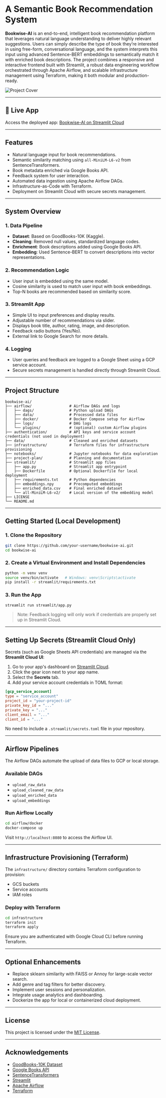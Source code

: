 # A Semantic Book Recommendation System

**Bookwise-AI** is an end-to-end, intelligent book recommendation platform that leverages natural language understanding to deliver highly relevant suggestions. Users can simply describe the type of book they’re interested in using free-form, conversational language, and the system interprets this input using advanced Sentence-BERT embeddings to semantically match it with enriched book descriptions. The project combines a responsive and interactive frontend built with Streamlit, a robust data engineering workflow orchestrated through Apache Airflow, and scalable infrastructure management using Terraform, making it both modular and production-ready.

![Project Cover](https://github.com/sntk-76/bookwise-ai/blob/main/project-plan/Bookwise.png)

---

## 🔗 Live App

Access the deployed app: [Bookwise-AI on Streamlit Cloud](https://bookwise-ai-recommendation.streamlit.app/)

---

## Features

- Natural language input for book recommendations.
- Semantic similarity matching using `all-MiniLM-L6-v2` from SentenceTransformers.
- Book metadata enriched via Google Books API.
- Feedback system for user interaction.
- Automated data ingestion using Apache Airflow DAGs.
- Infrastructure-as-Code with Terraform.
- Deployment on Streamlit Cloud with secure secrets management.

---

## System Overview

### 1. Data Pipeline

- **Dataset**: Based on GoodBooks-10K (Kaggle).
- **Cleaning**: Removed null values, standardized language codes.
- **Enrichment**: Book descriptions added using Google Books API.
- **Embedding**: Used Sentence-BERT to convert descriptions into vector representations.

### 2. Recommendation Logic

- User input is embedded using the same model.
- Cosine similarity is used to match user input with book embeddings.
- Top-N books are recommended based on similarity score.

### 3. Streamlit App

- Simple UI to input preferences and display results.
- Adjustable number of recommendations via slider.
- Displays book title, author, rating, image, and description.
- Feedback radio buttons (Yes/No).
- External link to Google Search for more details.

### 4. Logging

- User queries and feedback are logged to a Google Sheet using a GCP service account.
- Secure secrets management is handled directly through Streamlit Cloud.

---

## Project Structure

```
bookwise-ai/
├── airflow/                 # Airflow DAGs and logs
│   ├── dags/                # Python upload DAGs
│   ├── data/                # Processed data files
│   ├── docker/              # Docker Compose setup for Airflow
│   ├── logs/                # DAG logs
│   └── plugins/             # (optional) custom Airflow plugins
├── authentication/          # API keys and service account credentials (not used in deployment)
├── data/                    # Cleaned and enriched datasets
├── infrastructure/          # Terraform files for infrastructure provisioning
├── notebooks/               # Jupyter notebooks for data exploration
├── project-plan/            # Planning and documentation
├── streamlit/               # Streamlit app files
│   ├── app.py               # Streamlit app entrypoint
│   ├── Dockerfile           # Optional Dockerfile for local deployment
│   ├── requirements.txt     # Python dependencies
│   ├── embeddings.npy       # Precomputed embeddings
│   ├── enriched_data.csv    # Final enriched dataset
│   └── all-MiniLM-L6-v2/    # Local version of the embedding model
├── LICENSE
└── README.md
```

---

## Getting Started (Local Development)

### 1. Clone the Repository

```bash
git clone https://github.com/your-username/bookwise-ai.git
cd bookwise-ai
```

### 2. Create a Virtual Environment and Install Dependencies

```bash
python -m venv venv
source venv/bin/activate   # Windows: venv\Scripts\activate
pip install -r streamlit/requirements.txt
```

### 3. Run the App

```bash
streamlit run streamlit/app.py
```

> Note: Feedback logging will only work if credentials are properly set up in Streamlit Cloud.

---

## Setting Up Secrets (Streamlit Cloud Only)

Secrets (such as Google Sheets API credentials) are managed via the **Streamlit Cloud UI**:

1. Go to your app's dashboard on [Streamlit Cloud](https://streamlit.io/cloud).
2. Click the gear icon next to your app name.
3. Select the **Secrets** tab.
4. Add your service account credentials in TOML format:

```toml
[gcp_service_account]
type = "service_account"
project_id = "your-project-id"
private_key_id = "..."
private_key = "..."
client_email = "..."
client_id = "..."
```

No need to include a `.streamlit/secrets.toml` file in your repository.

---

## Airflow Pipelines

The Airflow DAGs automate the upload of data files to GCP or local storage.

### Available DAGs

- `upload_raw_data`
- `upload_cleaned_raw_data`
- `upload_enriched_data`
- `upload_embeddings`

### Run Airflow Locally

```bash
cd airflow/docker
docker-compose up
```

Visit `http://localhost:8080` to access the Airflow UI.

---

## Infrastructure Provisioning (Terraform)

The `infrastructure/` directory contains Terraform configuration to provision:

- GCS buckets
- Service accounts
- IAM roles

### Deploy with Terraform

```bash
cd infrastructure
terraform init
terraform apply
```

Ensure you are authenticated with Google Cloud CLI before running Terraform.

---

## Optional Enhancements

- Replace sklearn similarity with FAISS or Annoy for large-scale vector search.
- Add genre and tag filters for better discovery.
- Implement user sessions and personalization.
- Integrate usage analytics and dashboarding.
- Dockerize the app for local or containerized cloud deployment.

---

## License

This project is licensed under the [MIT License](LICENSE).

---

## Acknowledgements

- [GoodBooks-10K Dataset](https://www.kaggle.com/datasets/zygmunt/goodbooks-10k)
- [Google Books API](https://developers.google.com/books)
- [SentenceTransformers](https://www.sbert.net/)
- [Streamlit](https://streamlit.io/)
- [Apache Airflow](https://airflow.apache.org/)
- [Terraform](https://www.terraform.io/)
